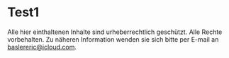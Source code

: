 # Test1
Alle hier einthaltenen Inhalte sind urheberrechtlich geschützt.
Alle Rechte vorbehalten.
Zu näheren Information wenden sie sich bitte per E-mail an baslereric@icloud.com.
